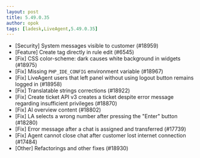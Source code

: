 ```yaml
---
layout: post
title: 5.49.0.35
author: opok
tags: [ladesk,LiveAgent,5.49.0.35]
---
```

- [Security] System messages visible to customer (#18959)
- [Feature] Create tag directly in rule edit (#6545)
- [Fix] CSS color-scheme: dark causes white background in widgets (#18975)
- [Fix] Missing `PHP_IDE_CONFIG` environment variable  (#18967)
- [Fix] LiveAgent users that left panel without using logout button remains logged in (#18958)
- [Fix] Translatable strings corrections (#18922)
- [Fix] Create ticket API v3 creates a ticket despite error message regarding insufficient privileges (#18870)
- [Fix] AI overview content (#18802)
- [Fix] LA selects a wrong number after pressing the "Enter" button (#18280)
- [Fix] Error message after a chat is assigned and transferred (#17739)
- [Fix] Agent cannot close chat after customer lost internet connection (#17484)
- [Other] Refactorings and other fixes (#18930)